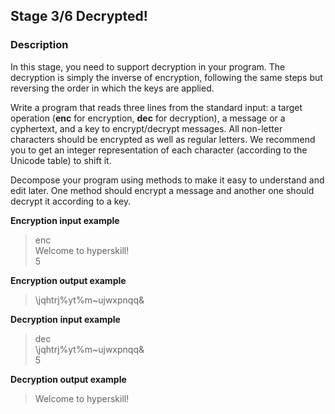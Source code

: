 ## Stage 3/6 Decrypted!

### Description

In this stage, you need to support decryption in your program. The decryption is simply the inverse of encryption,
following the same steps but reversing the order in which the keys are applied.

Write a program that reads three lines from the standard input: a target operation (**enc** for encryption, **dec** for
decryption), a message or a cyphertext, and a key to encrypt/decrypt messages. All non-letter characters should be
encrypted as well as regular letters. We recommend you to get an integer representation of each character (according to
the Unicode table) to shift it.

Decompose your program using methods to make it easy to understand and edit later. One method should encrypt a message
and another one should decrypt it according to a key.

**Encryption input example**
> enc  
> Welcome to hyperskill!  
> 5

**Encryption output example**
> \jqhtrj%yt%m~ujwxpnqq&

**Decryption input example**
> dec  
> \jqhtrj%yt%m~ujwxpnqq&  
> 5

**Decryption output example**
> Welcome to hyperskill!
